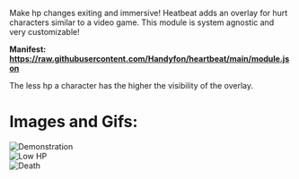 Make hp changes exiting and immersive!
Heatbeat adds an overlay for hurt characters similar to a video game. This module is system agnostic and very customizable!

<b>Manifest: https://raw.githubusercontent.com/Handyfon/heartbeat/main/module.json</b> 

The less hp a character has the higher the visibility of the overlay.
<h1>Images and Gifs:</h1>
<div>
<img src="https://i.imgur.com/CmFBFsw.gif" title="Demonstration"></img></br>
</div>
<div>
<img src="https://i.imgur.com/5UNkbSl.gif" title="Low HP"></img></br>
</div>
<div>
<img src="https://i.imgur.com/erUkfZP.gif" title="Death"></img></br>
</div>
